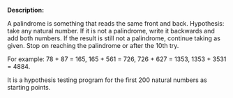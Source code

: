 **Description:**

A palindrome is something that reads the same front and back.
Hypothesis: take any natural number. If it is not a palindrome,
write it backwards and add both numbers. If the result is still not a palindrome,
continue taking as given. Stop on reaching the palindrome or after the 10th try.

For example: 78 + 87 = 165, 165 + 561 = 726, 726 + 627 = 1353, 1353 + 3531 = 4884.

It is a hypothesis testing program for the first 200 natural numbers as starting points.

